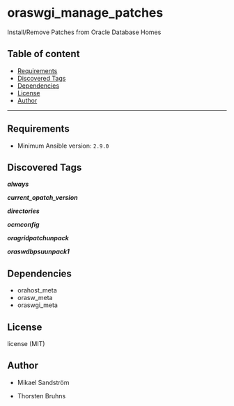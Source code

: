 # oraswgi_manage_patches

Install/Remove Patches from Oracle Database Homes

## Table of content

- [Requirements](#requirements)
- [Discovered Tags](#discovered-tags)
- [Dependencies](#dependencies)
- [License](#license)
- [Author](#author)

---

## Requirements

- Minimum Ansible version: `2.9.0`


## Discovered Tags

**_always_**

**_current_opatch_version_**

**_directories_**

**_ocmconfig_**

**_oragridpatchunpack_**

**_oraswdbpsuunpack1_**


## Dependencies

- orahost_meta
- orasw_meta
- oraswgi_meta

## License

license (MIT)

## Author

- Mikael Sandström

- Thorsten Bruhns
